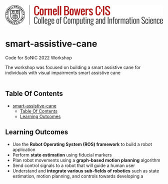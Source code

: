 <!-- image -->

![pic](./assets/Cornell-Bowers-CIS.png)

# smart-assistive-cane

Code for SoNIC 2022 Workshop

The workshop was focused on building a smart assistive cane for
individuals with visual impairments
smart assistive cane
<br><br>

## Table Of Contents

- [smart-assistive-cane](#smart-assistive-cane)
  - [Table Of Contents](#table-of-contents)
  - [Learning Outcomes](#learning-outcomes)

## Learning Outcomes

- Use the **Robot Operating System (ROS) framework** to build a robot
  application
- Perform **state estimation** using fiducial markers
- Plan robot movements using a **graph-based motion planning**
  algorithm
- Send control signals to a robot that will guide a human user
- Understand and **integrate various sub-fields of robotics** such as state
  estimation, motion planning, and controls towards developing a
